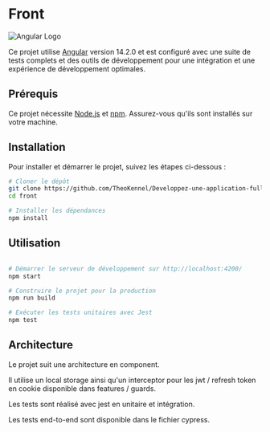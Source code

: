 # Front

![Angular Logo](https://angular.io/assets/images/logos/angular/angular.png)

Ce projet utilise [Angular](https://angular.io/) version 14.2.0 et est configuré avec une suite de tests complets et des outils de développement pour une intégration et une expérience de développement optimales.

## Prérequis

Ce projet nécessite [Node.js](https://nodejs.org/) et [npm](https://npmjs.com/). Assurez-vous qu'ils sont installés sur votre machine.

## Installation

Pour installer et démarrer le projet, suivez les étapes ci-dessous :

```bash
# Cloner le dépôt
git clone https://github.com/TheoKennel/Developpez-une-application-full-stack-complete.git
cd front

# Installer les dépendances
npm install

```

## Utilisation

```bash

# Démarrer le serveur de développement sur http://localhost:4200/
npm start

# Construire le projet pour la production
npm run build

# Exécuter les tests unitaires avec Jest
npm test

```

## Architecture

Le projet suit une architecture en component. 

Il utilise un local storage ainsi qu'un interceptor pour les jwt / refresh token en cookie disponible dans features / guards. 

Les tests sont réalisé avec jest en unitaire et intégration.

Les tests end-to-end sont disponible dans le fichier cypress.
